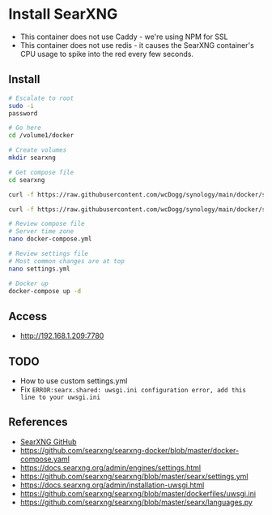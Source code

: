 # Install SearXNG

* This container does not use Caddy - we're using NPM for SSL
* This container does not use redis - it causes the SearXNG container's CPU usage to spike into the red every few seconds.

## Install

```bash
# Escalate to root
sudo -i
password

# Go here
cd /volume1/docker

# Create volumes
mkdir searxng

# Get compose file
cd searxng

curl -f https://raw.githubusercontent.com/wcDogg/synology/main/docker/searxng/docker.compose.yml -o docker-compose.yml

curl -f https://raw.githubusercontent.com/wcDogg/synology/main/docker/searxng/settings.yml -o settings.yml

# Review compose file
# Server time zone
nano docker-compose.yml

# Review settings file
# Most common changes are at top
nano settings.yml

# Docker up
docker-compose up -d
```

## Access

* http://192.168.1.209:7780
   

## TODO

* How to use custom settings.yml
* Fix `ERROR:searx.shared: uwsgi.ini configuration error, add this line to your uwsgi.ini`


## References

* [SearXNG GitHub](https://github.com/searxng)
* https://github.com/searxng/searxng-docker/blob/master/docker-compose.yaml
* https://docs.searxng.org/admin/engines/settings.html
* https://github.com/searxng/searxng/blob/master/searx/settings.yml
* https://docs.searxng.org/admin/installation-uwsgi.html
* https://github.com/searxng/searxng/blob/master/dockerfiles/uwsgi.ini
* https://github.com/searxng/searxng/blob/master/searx/languages.py

